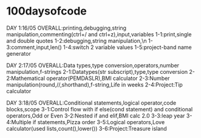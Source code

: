 # 100daysofcode

DAY 1:16/05
    OVERALL:printing,debugging,string manipulation,commenting(ctrl+/ and ctrl+z),input,variables
    1-1:print,single and double quotes
    1-2:debugging,string manipulation,\n
    1-3:comment,input,len()
    1-4:switch 2 variable values
    1-5:project-band name generator
    
DAY 2:17/05
    OVERALL:Data types,type conversion,operators,number manipulation,f-strings
    2-1:Datatypes(str subscript),type,type conversion
    2-2:Mathematical operator(PEMDASLR),BMI calculator
    2-3:Number manipulation(round,//,shorthand),f-string,Life in weeks 
    2-4:Project:Tip calculator

DAY 3:18/05
    OVERALL:Conditional statements,logical operator,code blocks,scope
    3-1:Control flow with if else(cond statement) and conditional operators,Odd or Even 
    3-2:Nested if and elif,BMI calc 2.0
    3-3:leap year
    3-4:Multiple if statements,Pizza order
    3-5:Logical operators,Love calculator(used lists,count(),lower())
    3-6:Project:Treasure island

    
    
